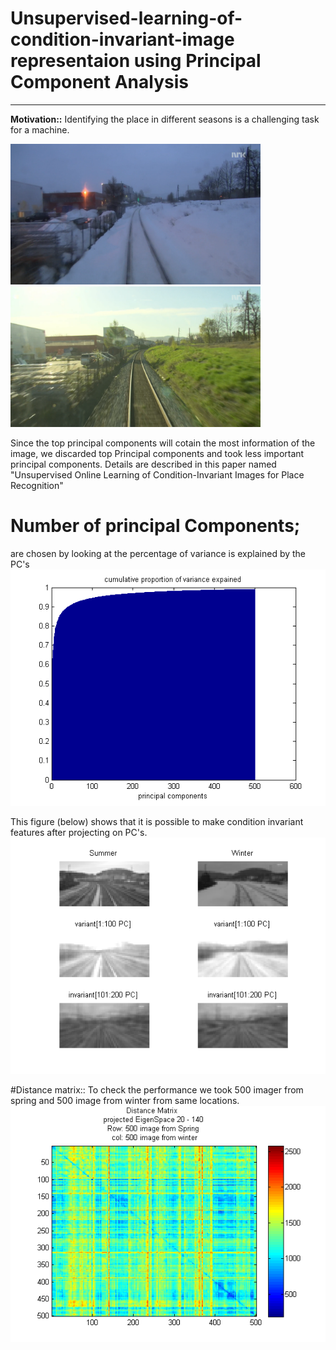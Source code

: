 # Unsupervised-learning-of-condition-invariant-image representaion using Principal Component Analysis

---

**Motivation::**
Identifying the place in different seasons is a challenging task for a machine.

<img src="images/winter-00358.png" width="400"> <img src="images/spring-00358.png" width="400">

Since the top principal components will cotain the most information of the image, we discarded top Principal components and took less important principal components. Details are described in this paper named "Unsupervised Online Learning of Condition-Invariant Images for Place
Recognition"

# Number of principal Components;
are chosen by looking at the percentage of variance is explained by the PC's
![](images/pov.png)

This figure (below) shows that it is possible to make condition invariant features after projecting on PC's.
![](images/variant_invariant.png)


#Distance matrix::
  To check the performance we took 500 imager from spring and 500 image from winter from same locations.
  ![](images/dm_20_140.png)
  

